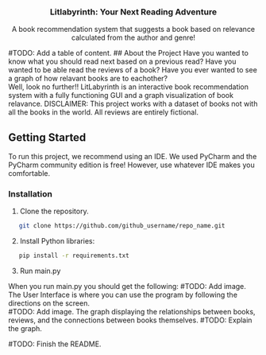 <h3 align="center">Litlabyrinth: Your Next Reading Adventure</h3> 
<p align="center">
  A book recommendation system that suggests a book based on relevance calculated from the author and genre!
</p>
#TODO: Add a table of content.
<!-- ABOUT THE PROJECT -->
## About the Project
Have you wanted to know what you should read next based on a previous read? Have you wanted to be able read the reviews of a book? Have you ever wanted to see a graph of how relavant books are to eachother?
<br />
Well, look no further!! LitLabyrinth is an interactive book recommendation system with a fully functioning GUI and a graph visualization of book relavance. 
DISCLAIMER: This project works with a dataset of books not with all the books in the world. All reviews are entirely fictional. 

<!-- GETTING STARTED -->
## Getting Started
To run this project, we recommend using an IDE. We used PyCharm and the PyCharm community edition is free! However, use whatever IDE makes you comfortable.
<br />
### Installation
1. Clone the repository. 
```sh
   git clone https://github.com/github_username/repo_name.git
   ```
2. Install Python libraries:
```sh
   pip install -r requirements.txt
   ```
3. Run main.py

<!-- KEY COMPONENTS -->
When you run main.py you should get the following:
#TODO: Add image.
<br />
The User Interface is where you can use the program by following the directions on the screen.
<br />
#TODO: Add image.
The graph displaying the relationships between books, reviews, and the connections between books themselves.
#TODO: Explain the graph.

#TODO: Finish the README.
